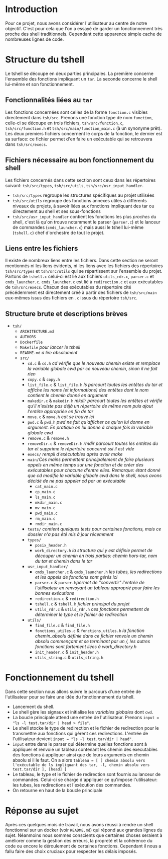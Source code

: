 # Introduction
Pour ce projet, nous avons considérer l'utilisateur au centre de notre objectif. C'est pour cela que l'on a essayé de garder un fonctionnement très proche des shell traditionnels. Cependant cette apparence simple cache de nombreuses lignes de code.

# Structure du tshell
Le tshell se découpe en deux parties principales. La première concerne l'ensemble des fonctions impliquant un `tar`. La seconde concerne le shell lui-même et son fonctionnement.

## Fonctionnalités liées au `tar`
Les fonctions concernées sont celles de la forme `fonction.c` visibles directement dans `tsh/src`. Prenons une fonction type de nom `function`, celle-ci se découpe en trois fichiers, `tsh/src/function.c`, `tsh/src/function.h` et `tsh/src/main/function_main.c` (à un synonyme prêt). Les deux premiers fichiers concernent le corps de la fonction, le dernier est sa surface: ce fichier permet d'en faire un exécutable qui se retrouvera dans `tsh/src/execs`.

## Fichiers nécessaire au bon fonctionnement du shell
Les fichiers concernés dans cette section sont ceux dans les répertoires suivant: `tsh/src/types`, `tsh/src/utils`, `tsh/src/usr_input_handler`.
- `tsh/src/types` regroupe les structures spécifiques au projet utilisées
- `tsh/src/utils` regroupe des fonctions annexes utiles à différents niveaux du projets, à savoir liées aux fonctions impliquant des tar ou directement au shell et ses sous-fonctions
- `tsh/src/usr_input_handler` contient les fonctions les plus *proches* du shell, c'est là qu'on trouve notamment le parser (`parser.c`) et le lanceur de commandes (`cmds_launcher.c`) mais aussi le tshell lui-même (`tshell.c`) chef d'orchestre de tout le projet.

## Liens entre les fichiers
Il existe de nombreux liens entre les fichiers. Dans cette section ne seront mentionnés ni les liens évidents, ni les liens avec les fichiers des répertoires `tsh/src/types` et `tsh/src/utils` qui se répartissent sur l'ensemble du projet.
Partons de `tshell.c` celui-ci est lié aux fichiers `utils_rdr.c`, `parser.c` et `cmds_launcher.c`. `cmds_launcher.c` est lié à `redirection.c` et aux exécutables de `tsh/src/execs`. Chacun des exécutables du répertoire cité précédemment est directement créé à partir des fichiers de `tsh/src/main` eux-mêmes issus des fichiers en `.c` issus du répertoire `tsh/src`.

## Structure brute et descriptions brèves
- `tsh/`
	- `ARCHITECTURE.md`
	-	`AUTHORS`
	- `Dockerfile`
	- `Makefile` *pour lancer le tshell*
	- `README.md` *à lire absolument*
	- `src/`
		- `cd.c` & `cd.h` *cd vérifie que le nouveau chemin existe et remplace la variable globale cwd par ce nouveau chemin, sinon il ne fait rien*
		- `copy.c` & `copy.h`
		- `list_file.c` & `list_file.h` *ls parcourt toutes les entêtes du tar et affiche les noms (et informations) des entêtes dont le nom contient le chemin donné en argument*
		- `makedir.c` & `makedir.h` *mkdir parcourt toutes les entêtes et vérifie qu'il n'existe pas déjà un répertoire de même nom puis ajout l'entête appropriée en fin de tar*
		- `move.c` & `move.h` *cat se trouve ici*
		- `pwd.c` & `pwd.h` *pwd ne fait qu'afficher ce qu'on lui donne en argument. En pratique on lui donne à chaque fois la variable globale cwd*
		- `remove.c` & `remove.h`
		- `removeDir.c` & `removeDir.h` *rmdir parcourt toutes les entêtes du tar et supprime le répertoire concerné ssi il est vide*
		- `execs/` *rempli d'exécutables après avoir make*
		- `main/`*Ces mains permettent principalement de faire plusieurs appels en même temps sur une fonction et de créer des exécutables pour chacune d'entre elles. Remarque: étant donné que cd modifie la variable globale cwd dans le shell, nous avons décidé de ne pas appeler cd par un exécutable*
			- `cat_main.c`
			- `cp_main.c`
			- `ls_main.c`
			- `mkdir_main.c`
			- `mv_main.c`
			- `pwd_main.c`
			- `rm_main.c`
			- `rmdir_main.c`
		- `tests/` *contient quelques tests pour certaines fonctions, mais ce dossier n'a pas été mis à jour récemment*
		- `types/`
			- `posix_header.h`
			- `work_directory.h` *la structure qui y est définie permet de découper un chemin en trois parties: chemin hors-tar, nom du tar et chemin dans le tar*
		- `usr_input_handler/`
			- `cmds_launcher.c` & `cmds_launcher.h` *les tubes, les redirections et les appels de fonctions sont gérés ici*
			- `parser.c` & `parser.h`*permet de "convertir" l'entrée de l'utilisateur en renvoyant un tableau approprié pour faire les bonnes exécutions*
			- `redirection.c` & `redirection.h`
			- `tshell.c` & `tshell.h` *fichier principal du projet*
			- `utils_rdr.c` & `utils_rdr.h` *ces fonctions permettent de déterminer le type et le fichier de redirection*
		- `utils/`
			- `find_file.c` & `find_file.h`
			- `fonctions_utiles.c` & `fonctions_utiles.h` *la fonction chemin_absolu définie dans ce fichier renvoie un chemin absolu commençant et se terminant par un /, les autres fonctions sont fortement liées à work_directory.h*
			- `init_header.c` & `init_header.h`
			- `utils_string.c` & `utils_string.h`

# Fonctionnement du tshell
Dans cette section nous allons suivre le parcours d'une entrée de l'utilisateur pour se faire une idée du fonctionnement du tshell.
- Lancement du shell.
- Le shell gère les signaux et initialise les *variables globales* dont `cwd`.
- La boucle principale attend une entrée de l'utilisateur. Prenons `input = "ls -l test.tar/dir | head > file"`.
-	Le shell stocke le type de redirection et le fichier de redirection pour le transmettre aux fonctions qui gèrent ces redirections. L'entrée de l'utilisateur devient `input = "ls -l test.tar/dir | head"`.
- `input` entre dans le parser qui détermine quelles fonctions sont à appliquer et renvoie un tableau contenant les chemin des executables des fonctions à appliquer ainsi que de leurs arguments en chemin absolu si il le faut. On a alors `tableau = [ [ chemin absolu vers l'exécutable de ls impliquant des tar, -l, chemin absolu vers test.tar/dir ], [head] ]`
- Le tableau, le type et le fichier de redirection sont fournis au lanceur de commandes. Celui-ci se charge d'appliquer ce qu'impose l'utilisateur: les tubes, les redirections et l'exécution des commandes.
- On retourne en haut de la boucle principale

# Réponse au sujet
Après ces quelques mois de travail, nous avons réussi à rendre un shell fonctionnel sur un docker (voir `README.md`) qui répond aux grandes lignes du sujet. Néanmoins nous sommes conscients que certaines choses seraient à améliorer comme la gestion des erreurs, la propreté et la cohérence du code ou encore le déroulement de certaines fonctions. Cependant il nous a fallu faire des choix cruciaux pour respecter les délais imposés.